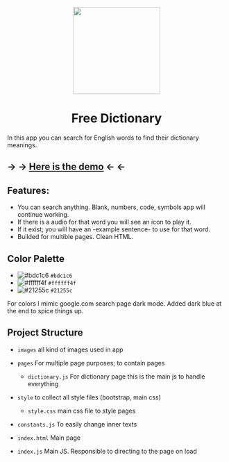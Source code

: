 <div id="header" align="center">
  <img src="https://media.giphy.com/media/11I8v5lE8uq79C/giphy.gif" width="200"/>
  
  # Free Dictionary
</div>



In this app you can search for English words to find their dictionary meanings.



→ → [Here is the demo](https://huzthepro.github.io/Dictionary/index.html) ← ←
-

Features:
-
- You can search anything. Blank, numbers, code, symbols app will continue working.
- If there is a audio for that word you will see an icon to play it.
- If it exist; you will have an -example sentence- to use for that word.
- Builded for multible pages. Clean HTML.


Color Palette
-

- ![#bdc1c6](https://placehold.co/15x15/bdc1c6/bdc1c6.png) `#bdc1c6`
- ![#ffffff4f](https://placehold.co/15x15/ffffff4f/ffffff4f.png) `#ffffff4f`
- ![#21255c](https://placehold.co/15x15/21255c/21255c.png) `#21255c`

For colors I mimic google.com search page dark mode. Added dark blue at the end to spice things up.

Project Structure
-

- `images` all kind of images used in app
- `pages` For multiple page purposes; to contain pages
  - `dictionary.js` For dictionary page this is the main js to handle everything
- `style` to collect all style files (bootstrap, main css)
  - `style.css` main css file to style pages

- `constants.js` To easily change inner texts
- `index.html` Main page
- `index.js` Main JS. Responsible to directing to the page on load

